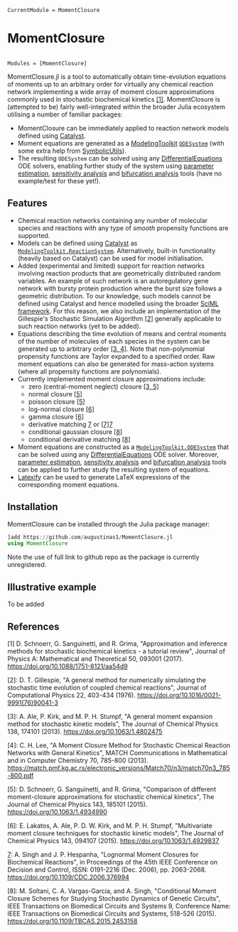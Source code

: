 ```@meta
CurrentModule = MomentClosure
```

# MomentClosure

```@index
```

```@autodocs
Modules = [MomentClosure]
```

MomentClosure.jl is a tool to automatically obtain time-evolution equations of moments up to an arbitrary order for virtually any chemical reaction network implementing a wide array of moment closure approximations commonly used in stochastic biochemical kinetics [[1]](#1). MomentClosure is (attempted to be) fairly well-integrated within the broader Julia ecosystem utilising a number of familiar packages:
- MomentClosure can be immediately applied to reaction network models defined using [Catalyst](https://github.com/SciML/Catalyst.jl/issues/22).
- Moment equations are generated as a [ModelingToolkit](https://github.com/SciML/ModelingToolkit.jl) [`ODESystem`](https://mtk.sciml.ai/stable/systems/ODESystem/) (with some extra help from [SymbolicUtils](https://github.com/JuliaSymbolics/SymbolicUtils.jl)).
- The resulting `ODESystem` can be solved using any [DifferentialEquations](https://github.com/SciML/DifferentialEquations.jl/) ODE solvers, enabling further study of the system using [parameter estimation](https://diffeq.sciml.ai/stable/analysis/parameter_estimation/), [sensitivity analysis](https://diffeq.sciml.ai/stable/analysis/sensitivity/) and [bifurcation analysis](https://diffeq.sciml.ai/stable/analysis/bifurcation/) tools (have no example/test for these yet!).


## Features
- Chemical reaction networks containing any number of molecular species and reactions with any type of *smooth* propensity functions are supported.
- Models can be defined using [Catalyst](https://github.com/SciML/Catalyst.jl/issues/22) as [`ModelingToolkit.ReactionSystem`](https://catalyst.sciml.ai/dev/api/catalyst_api/#ModelingToolkit.ReactionSystem). Alternatively, built-in functionality (heavily based on Catalyst) can be used for model initialisation.
- Added (experimental and limited) support for reaction networks involving reaction products that are geometrically distributed random variables. An example of such network is an autoregulatory gene network with bursty protein production where the burst size follows a geometric distribution. To our knowledge, such models cannot be defined using Catalyst and hence modelled using the broader [SciML framework](https://github.com/SciML/). For this reason, we also include an implementation of the Gillespie's Stochastic Simulation Algorithm [[2]](#2) generally applicable to such reaction networks (yet to be added).
- Equations describing the time evolution of means and central moments of the number of molecules of each species in the system can be generated up to arbitrary order [[3, 4]](#3). Note that non-polynomial propensity functions are Taylor expanded to a specified order. Raw moment equations can also be generated for mass-action systems (where all propensity functions are polynomials).
- Currently implemented moment closure approximations include:
	* zero (central-moment neglect) closure [[3, 5]](#3)
	* normal closure [[5]](#5)
	* poisson closure [[5]](#5)
	* log-normal closure [[6]](#6)
	* gamma closure [[6]](#6)
	* derivative matching [7][7] or [[7]][7]
	* conditional gaussian closure [[8]](#8)
	* conditional derivative matching [[8]](#8)
- Moment equations are constructed as a [`ModelingToolkit.ODESystem`](https://mtk.sciml.ai/stable/systems/ODESystem/) that can be solved using any [DifferentialEquations](https://github.com/SciML/DifferentialEquations.jl/) ODE solver. Moreover, [parameter estimation](https://diffeq.sciml.ai/stable/analysis/parameter_estimation/), [sensitivity analysis](https://diffeq.sciml.ai/stable/analysis/sensitivity/) and [bifurcation analysis](https://diffeq.sciml.ai/stable/analysis/bifurcation/) tools can be applied to further study the resulting system of equations.
- [Latexify](https://github.com/korsbo/Latexify.jl) can be used to generate LaTeX expressions of the corresponding moment equations.


## Installation
MomentClosure can be installed through the Julia package manager:

```julia
]add https://github.com/augustinas1/MomentClosure.jl
using MomentClosure
```

Note the use of full link to github repo as the package is currently unregistered.

## Illustrative example

To be added

## References

<a id=#1>[1]</a> D. Schnoerr, G. Sanguinetti, and R. Grima, "Approximation and inference methods for stochastic biochemical kinetics - a tutorial review", Journal of Physics A: Mathematical and Theoretical 50, 093001 (2017). https://doi.org/10.1088/1751-8121/aa54d9

<a id=#2>[2]</a>: D. T. Gillespie, "A general method for numerically simulating the stochastic time evolution of coupled chemical reactions", Journal of Computational Physics 22, 403-434 (1976). https://doi.org/10.1016/0021-9991(76)90041-3

<a id=#3>[3]</a>: A. Ale, P. Kirk, and M. P. H. Stumpf, "A general moment expansion method for stochastic kinetic models", The Journal of Chemical Physics 138, 174101 (2013). https://doi.org/10.1063/1.4802475

<a id=#4>[4]</a>: C. H. Lee, "A Moment Closure Method for Stochastic Chemical Reaction Networks with General Kinetics", MATCH Communications in Mathematical and in Computer Chemistry 70, 785-800 (2013). https://match.pmf.kg.ac.rs/electronic_versions/Match70/n3/match70n3_785-800.pdf

<a id=#5>[5]</a>: D. Schnoerr, G. Sanguinetti, and R. Grima, "Comparison of different moment-closure approximations for stochastic chemical kinetics", The Journal of Chemical Physics 143, 185101 (2015). https://doi.org/10.1063/1.4934990

<a id="6">[6]</a>: E. Lakatos, A. Ale, P. D. W. Kirk, and M. P. H. Stumpf, "Multivariate moment closure techniques for stochastic kinetic models", The Journal of Chemical Physics 143, 094107 (2015). https://doi.org/10.1063/1.4929837

<a id="7">[7]</a>: A. Singh and J. P. Hespanha, "Lognormal Moment Closures for Biochemical Reactions", in Proceedings of the 45th IEEE Conference on Decision and Control, ISSN: 0191-2216 (Dec. 2006), pp. 2063-2068. https://doi.org/10.1109/CDC.2006.376994

[7]: here

<a id="8">[8]</a>: M. Soltani, C. A. Vargas-Garcia, and A. Singh, "Conditional Moment Closure Schemes for Studying Stochastic Dynamics of Genetic Circuits", IEEE Transactions on Biomedical Circuits and Systems 9, Conference Name: IEEE Transactions on Biomedical Circuits and Systems, 518-526 (2015). https://doi.org/10.1109/TBCAS.2015.2453158
